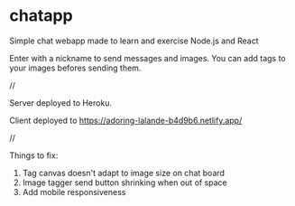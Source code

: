 # chatapp

Simple chat webapp made to learn and exercise Node.js and React

Enter with a nickname to send messages and images.
You can add tags to your images befores sending them.

//

Server deployed to Heroku.

Client deployed to https://adoring-lalande-b4d9b6.netlify.app/

//

Things to fix:

1) Tag canvas doesn't adapt to image size on chat board
2) Image tagger send button shrinking when out of space
3) Add mobile responsiveness
